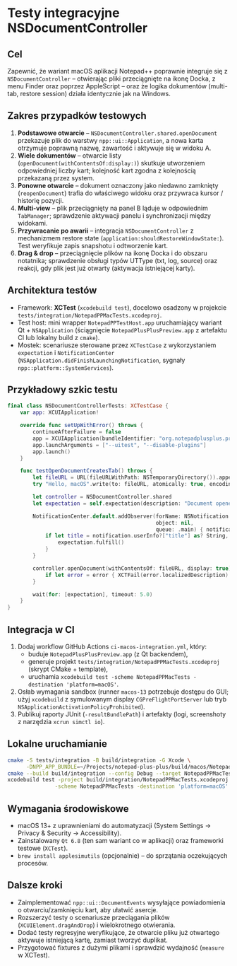 # Testy integracyjne NSDocumentController

## Cel
Zapewnić, że wariant macOS aplikacji Notepad++ poprawnie integruje się z `NSDocumentController`
– otwierając pliki przeciągnięte na ikonę Docka, z menu Finder oraz poprzez AppleScript –
oraz że logika dokumentów (multi-tab, restore session) działa identycznie jak na Windows.

## Zakres przypadków testowych
1. **Podstawowe otwarcie** – `NSDocumentController.shared.openDocument` przekazuje plik do
   warstwy `npp::ui::Application`, a nowa karta otrzymuje poprawną nazwę, zawartość i aktywuje
   się w widoku A.
2. **Wiele dokumentów** – otwarcie listy (`openDocument(withContentsOf:display:)`) skutkuje
   utworzeniem odpowiedniej liczby kart; kolejność kart zgodna z kolejnością przekazaną przez
   system.
3. **Ponowne otwarcie** – dokument oznaczony jako niedawno zamknięty (`reopenDocument`) trafia do
   właściwego widoku oraz przywraca kursor / historię pozycji.
4. **Multi-view** – plik przeciągnięty na panel B ląduje w odpowiednim `TabManager`; sprawdzenie
   aktywacji panelu i synchronizacji między widokami.
5. **Przywracanie po awarii** – integracja `NSDocumentController` z mechanizmem restore state
   (`application:shouldRestoreWindowState:`). Test weryfikuje zapis snapshotu i odtworzenie kart.
6. **Drag & drop** – przeciągnięcie plików na ikonę Docka i do obszaru notatnika; sprawdzenie
   obsługi typów UTType (txt, log, source) oraz reakcji, gdy plik jest już otwarty (aktywacja
   istniejącej karty).

## Architektura testów
- Framework: **XCTest** (`xcodebuild test`), docelowo osadzony w projekcie
  `tests/integration/NotepadPPMacTests.xcodeproj`.
- Test host: mini wrapper `NotepadPPTestHost.app` uruchamiający wariant Qt + `NSApplication`
  (ściągnięcie `NotepadPlusPlusPreview.app` z artefaktu CI lub lokalny build z `cmake`).
- Mostek: scenariusze sterowane przez `XCTestCase` z wykorzystaniem `expectation` i
  `NotificationCenter` (`NSApplication.didFinishLaunchingNotification`, sygnały
  `npp::platform::SystemServices`).

## Przykładowy szkic testu
```swift
final class NSDocumentControllerTests: XCTestCase {
    var app: XCUIApplication!

    override func setUpWithError() throws {
        continueAfterFailure = false
        app = XCUIApplication(bundleIdentifier: "org.notepadplusplus.preview")
        app.launchArguments = ["--uitest", "--disable-plugins"]
        app.launch()
    }

    func testOpenDocumentCreatesTab() throws {
        let fileURL = URL(fileURLWithPath: NSTemporaryDirectory()).appendingPathComponent("test.txt")
        try "Hello, macOS".write(to: fileURL, atomically: true, encoding: .utf8)

        let controller = NSDocumentController.shared
        let expectation = self.expectation(description: "Document opened")

        NotificationCenter.default.addObserver(forName: NSNotification.Name("npp.ui.tabOpened"),
                                               object: nil,
                                               queue: .main) { notification in
            if let title = notification.userInfo?["title"] as? String, title == "test.txt" {
                expectation.fulfill()
            }
        }

        controller.openDocument(withContentsOf: fileURL, display: true) { _, _, error in
            if let error = error { XCTFail(error.localizedDescription) }
        }

        wait(for: [expectation], timeout: 5.0)
    }
}
```

## Integracja w CI
1. Dodaj workflow GitHub Actions `ci-macos-integration.yml`, który:
   - buduje `NotepadPlusPlusPreview.app` (z Qt backendem),
   - generuje projekt `tests/integration/NotepadPPMacTests.xcodeproj` (skrypt CMake + template),
   - uruchamia `xcodebuild test -scheme NotepadPPMacTests -destination 'platform=macOS'`.
2. Osłab wymagania sandbox (runner `macos-13` potrzebuje dostępu do GUI; użyj `xcodebuild` z
   symulowanym display `CGPreFlightPortServer` lub tryb `NSApplicationActivationPolicyProhibited`).
3. Publikuj raporty JUnit (`-resultBundlePath`) i artefakty (logi, screenshoty z narzędzia
   `xcrun simctl io`).

## Lokalne uruchamianie
```bash
cmake -S tests/integration -B build/integration -G Xcode \
      -DNPP_APP_BUNDLE=~/Projects/notepad-plus-plus/build/macos/NotepadPlusPlusPreview.app
cmake --build build/integration --config Debug --target NotepadPPMacTests
xcodebuild test -project build/integration/NotepadPPMacTests.xcodeproj \
               -scheme NotepadPPMacTests -destination 'platform=macOS'
```

## Wymagania środowiskowe
- macOS 13+ z uprawnieniami do automatyzacji (System Settings → Privacy & Security → Accessibility).
- Zainstalowany `Qt 6.8` (ten sam wariant co w aplikacji) oraz frameworki testowe (`XCTest`).
- `brew install applesimutils` (opcjonalnie) – do sprzątania oczekujących procesów.

## Dalsze kroki
- Zaimplementować `npp::ui::DocumentEvents` wysyłające powiadomienia o otwarciu/zamknięciu kart,
  aby ułatwić asercje.
- Rozszerzyć testy o scenariusze przeciągania plików (`XCUIElement.dragAndDrop`) i wielokrotnego
  otwierania.
- Dodać testy regresyjne weryfikujące, że otwarcie pliku już otwartego aktywuje istniejącą kartę,
  zamiast tworzyć duplikat.
- Przygotować fixtures z dużymi plikami i sprawdzić wydajność (`measure` w XCTest).
